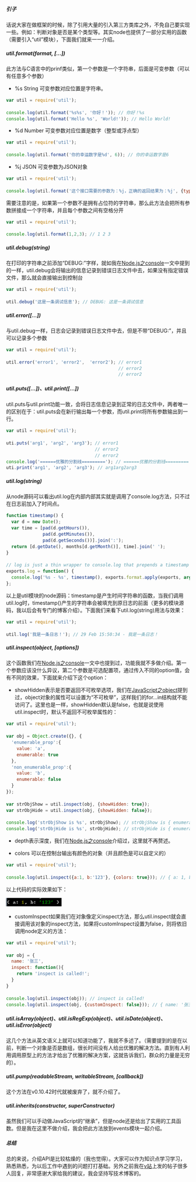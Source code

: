 ##### 引子
话说大家在做框架的时候，除了引用大量的引入第三方类库之外，不免自己要实现一些。例如：判断对象是否是某个类型等。其实node也提供了一部分实用的函数（需要引入“util”模块），下面我们就来一一介绍。

##### util.format(format, [...])
此方法与C语言中的prinf类似，第一个参数是一个字符串，后面是可变参数（可以有任意多个参数）

+ %s String 可变参数对应位置是字符串。

```js
var util = require('util');

console.log(util.format('%s%s', '你好！')); // 你好！%s
console.log(util.format('Hello %s', 'World!')); // Hello World!
```

+ %d Number 可变参数对应位置是数字（整型或浮点型）

```js
var util = require('util');

console.log(util.format('你的幸运数字是%d', 6)); // 你的幸运数字是6
```

+ %j JSON 可变参数为JSON对象

```js
var util = require('util');

console.log(util.format('这个接口需要的参数为：%j，正确的返回结果为：%j', {type: 'pet'}, {status: 200})); // 这个接口需要的参数为：{"type":"pet"}，正确的返回结果为：{"status":200}
```

需要注意的是，如果第一个参数不是拥有占位符的字符串，那么此方法会把所有参数拼接成一个字符串，并且每个参数之间有空格分开

```js
var util = require('util');

console.log(util.format(1,2,3); // 1 2 3
```

##### util.debug(string)
在打印的字符串之前添加“DEBUG:”字样，就如我在[Node.js之console](console.md)一文中提到的一样，util.debug会将输出的信息记录到错误日志文件中去，如果没有指定错误文件，那么就会直接输出到控制台

```js
var util = require('util');

util.debug('这是一条调试信息'); // DEBUG: 这是一条调试信息
```

##### util.error([...])
与util.debug一样，日志会记录到错误日志文件中去，但是不带“DEBUG:”，并且可以记录多个参数

```js
var util = require('util');

util.error('error1', 'error2',  'error2'); // error1
                                           // error2
                                           // error2
```

##### util.puts([...])、util.print([...])
util.puts与util.print功能一致，会将日志信息记录到正常的日志文件中，两者唯一的区别在于：util.puts会在新行输出每一个参数，而util.print将所有参数输出到一行。

```js
var util = require('util');

uti.puts('arg1', 'arg2', 'arg3'); // error1
                                  // error2
                                  // error2
console.log('======优雅的分割线========='); // ======优雅的分割线=========
uti.print('arg1', 'arg2', 'arg3'); // arg1arg2arg3
```

##### util.log(string)
从node源码可以看出util.log在内部内部其实就是调用了console.log方法，只不过在日志前加入了时间点。

```js
function timestamp() {
  var d = new Date();
  var time = [pad(d.getHours()),
              pad(d.getMinutes()),
              pad(d.getSeconds())].join(':');
  return [d.getDate(), months[d.getMonth()], time].join(' ');
}

// log is just a thin wrapper to console.log that prepends a timestamp
exports.log = function() {
  console.log('%s - %s', timestamp(), exports.format.apply(exports, arguments));
};
```

以上是util模块的node源码：timestamp是产生时间字符串的函数，当我们调用util.log时，timestamp()产生的字符串会被填充到原日志的前面（更多的模块源码，我以后会有专门的博客介绍）。下面我们来看下util.log(string)用法与效果：

```js
var util = require('util');

util.log('我是一条日志！'); // 29 Feb 15:50:34 - 我是一条日志！
```

##### util.inspect(object, [options])
这个函数我们在[Node.js之console](console.md)一文中也提到过，功能我就不多做介绍。第一个参数应该没什么异议，第二个参数是可选配置项，通过传入不同的option值，会有不同的效果，下面就来介绍下这个option：

+ showHidden表示是否要返回不可枚举选项，我们在[JavaScript之object](../object.md)提到过，object对象的属性可以设置为“不可枚举”，这样我们的for...in结构就不能访问了。这里也是一样，showHidden默认是false，也就是说使用util.inspect时，默认不返回不可枚举属性的：

```js
var util = require('util');

var obj = Object.create({}, {
  'enumerable_prop':{
    value: 'a',
    enumerable: true
  },
  'non_enumerable_prop':{
    value: 'b',
    enumerable: false
  }
});

var strObjShow = util.inspect(obj, {showHidden: true});
var strObjHide = util.inspect(obj, {showHidden: false});

console.log('strObjShow is %s', strObjShow); // strObjShow is { enumerable_prop: 'a', [non_enumerable_prop]: 'b' }
console.log('strObjHide is %s', strObjHide); // strObjHide is { enumerable_prop: 'a' }
```

+ depth表示深度，我们在[Node.js之console](console.md)介绍过，这里就不再赘述。

+ colors 可以在控制台输出有颜色的对象（并且颜色是可以自定义的）

```js
var util = require('util');

console.log(util.inspect({a:1, b:'123'}, {colors: true})); // { a: 1, b: '123' }
```

以上代码的实际效果如下：

![inspect-colors](../file/inspect_colors.PNG)

+ customInspect如果我们在对象像定义inspect方法，那么util.inspect就会直接调用该对象的inspect方法，如果将customInspect设置为false，则将依旧调用node定义的方法：

```js
var util = require('util');

var obj = {
  name: '张三',
  inspect: function(){
    return 'inspect is called!';
  }
}

console.log(util.inspect(obj)); // inspect is called!
console.log(util.inspect(obj, {customInspect: false})); // { name: '张三', inspect: [Function] }
```

##### util.isArray(object)、util.isRegExp(object)、util.isDate(object)、util.isError(object)
这几个方法从英文语义上就可以知道功能了，我就不多述了。（需要提到的是在以前，判断一个对象是否是数组，很长时间没有人给出优雅的解决方法。直到有人利用调用原型上的方法才给出了优雅的解决方案，这就告诉我们，群众的力量是无穷的）。

##### util.pump(readableStream, writableStream, [callback])
这个方法在v0.10.42时代就被废弃了，就不介绍了。

##### util.inherits(constructor, superConstructor)
虽然我们可以手动做JavaScript的“继承”，但是node还是给出了实用的工具函数。但是我在这里不做介绍，我会把此方法放到events模块一起介绍。

##### 总结
总的来说，介绍API是比较枯燥的（我也觉得）。大家可以作为知识点学习学习，熟悉熟悉，为以后工作中遇到的问题打打基础。另外之前我在[v站](http://v2ex.com)上发的帖子很多人回复，非常感谢大家给我的建议，我会坚持写技术博客的。
